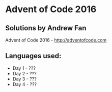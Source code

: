 # Advent of Code 2016
## Solutions by Andrew Fan

Advent of Code 2016 - http://adventofcode.com

## Languages used:
* Day 1 - ???  
* Day 2 - ???  
* Day 3 - ???  
* Day 4 - ???  
